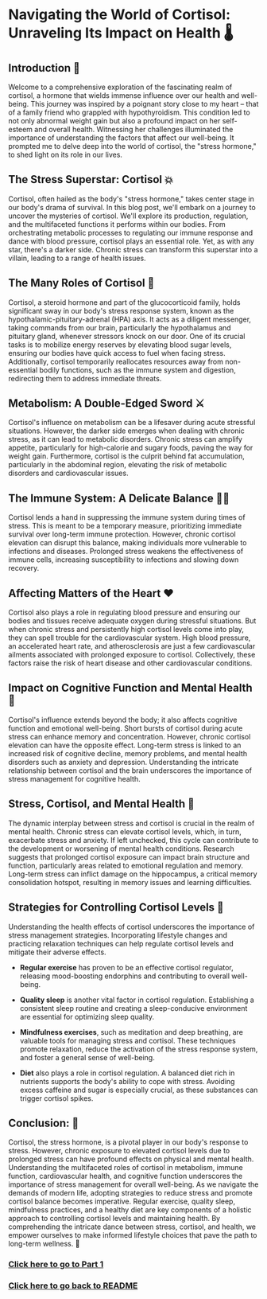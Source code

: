 # Navigating the World of Cortisol: Unraveling Its Impact on Health 🌡️

## Introduction 📖

Welcome to a comprehensive exploration of the fascinating realm of cortisol, a hormone that wields immense influence over our health and well-being. This journey was inspired by a poignant story close to my heart – that of a family friend who grappled with hypothyroidism. This condition led to not only abnormal weight gain but also a profound impact on her self-esteem and overall health. Witnessing her challenges illuminated the importance of understanding the factors that affect our well-being. It prompted me to delve deep into the world of cortisol, the "stress hormone," to shed light on its role in our lives.

## The Stress Superstar: Cortisol 💥

Cortisol, often hailed as the body's "stress hormone," takes center stage in our body's drama of survival. In this blog post, we'll embark on a journey to uncover the mysteries of cortisol. We'll explore its production, regulation, and the multifaceted functions it performs within our bodies. From orchestrating metabolic processes to regulating our immune response and dance with blood pressure, cortisol plays an essential role. Yet, as with any star, there's a darker side. Chronic stress can transform this superstar into a villain, leading to a range of health issues.

## The Many Roles of Cortisol 🧢

Cortisol, a steroid hormone and part of the glucocorticoid family, holds significant sway in our body's stress response system, known as the hypothalamic-pituitary-adrenal (HPA) axis. It acts as a diligent messenger, taking commands from our brain, particularly the hypothalamus and pituitary gland, whenever stressors knock on our door. One of its crucial tasks is to mobilize energy reserves by elevating blood sugar levels, ensuring our bodies have quick access to fuel when facing stress. Additionally, cortisol temporarily reallocates resources away from non-essential bodily functions, such as the immune system and digestion, redirecting them to address immediate threats.

## Metabolism: A Double-Edged Sword ⚔️

Cortisol's influence on metabolism can be a lifesaver during acute stressful situations. However, the darker side emerges when dealing with chronic stress, as it can lead to metabolic disorders. Chronic stress can amplify appetite, particularly for high-calorie and sugary foods, paving the way for weight gain. Furthermore, cortisol is the culprit behind fat accumulation, particularly in the abdominal region, elevating the risk of metabolic disorders and cardiovascular issues.

## The Immune System: A Delicate Balance 🤹‍♂️

Cortisol lends a hand in suppressing the immune system during times of stress. This is meant to be a temporary measure, prioritizing immediate survival over long-term immune protection. However, chronic cortisol elevation can disrupt this balance, making individuals more vulnerable to infections and diseases. Prolonged stress weakens the effectiveness of immune cells, increasing susceptibility to infections and slowing down recovery.

## Affecting Matters of the Heart ❤️

Cortisol also plays a role in regulating blood pressure and ensuring our bodies and tissues receive adequate oxygen during stressful situations. But when chronic stress and persistently high cortisol levels come into play, they can spell trouble for the cardiovascular system. High blood pressure, an accelerated heart rate, and atherosclerosis are just a few cardiovascular ailments associated with prolonged exposure to cortisol. Collectively, these factors raise the risk of heart disease and other cardiovascular conditions.

## Impact on Cognitive Function and Mental Health 🧠

Cortisol's influence extends beyond the body; it also affects cognitive function and emotional well-being. Short bursts of cortisol during acute stress can enhance memory and concentration. However, chronic cortisol elevation can have the opposite effect. Long-term stress is linked to an increased risk of cognitive decline, memory problems, and mental health disorders such as anxiety and depression. Understanding the intricate relationship between cortisol and the brain underscores the importance of stress management for cognitive health.

## Stress, Cortisol, and Mental Health 🤯

The dynamic interplay between stress and cortisol is crucial in the realm of mental health. Chronic stress can elevate cortisol levels, which, in turn, exacerbate stress and anxiety. If left unchecked, this cycle can contribute to the development or worsening of mental health conditions. Research suggests that prolonged cortisol exposure can impact brain structure and function, particularly areas related to emotional regulation and memory. Long-term stress can inflict damage on the hippocampus, a critical memory consolidation hotspot, resulting in memory issues and learning difficulties.

## Strategies for Controlling Cortisol Levels 🦁

Understanding the health effects of cortisol underscores the importance of stress management strategies. Incorporating lifestyle changes and practicing relaxation techniques can help regulate cortisol levels and mitigate their adverse effects. 

- **Regular exercise** has proven to be an effective cortisol regulator, releasing mood-boosting endorphins and contributing to overall well-being.

- **Quality sleep** is another vital factor in cortisol regulation. Establishing a consistent sleep routine and creating a sleep-conducive environment are essential for optimizing sleep quality.

- **Mindfulness exercises**, such as meditation and deep breathing, are valuable tools for managing stress and cortisol. These techniques promote relaxation, reduce the activation of the stress response system, and foster a general sense of well-being.

- **Diet** also plays a role in cortisol regulation. A balanced diet rich in nutrients supports the body's ability to cope with stress. Avoiding excess caffeine and sugar is especially crucial, as these substances can trigger cortisol spikes.

## Conclusion: 🎉

Cortisol, the stress hormone, is a pivotal player in our body's response to stress. However, chronic exposure to elevated cortisol levels due to prolonged stress can have profound effects on physical and mental health. Understanding the multifaceted roles of cortisol in metabolism, immune function, cardiovascular health, and cognitive function underscores the importance of stress management for overall well-being. As we navigate the demands of modern life, adopting strategies to reduce stress and promote cortisol balance becomes imperative. Regular exercise, quality sleep, mindfulness practices, and a healthy diet are key components of a holistic approach to controlling cortisol levels and maintaining health. By comprehending the intricate dance between stress, cortisol, and health, we empower ourselves to make informed lifestyle choices that pave the path to long-term wellness. 🌟

### [Click here to go to Part 1](Blog.md/Part_1.md)
### [Click here to go back to README](README.md)
